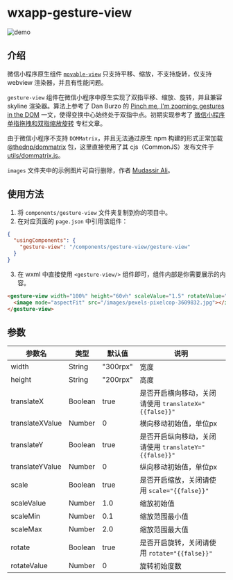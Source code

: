 # wxapp-gesture-view

![demo](https://github.com/LogCreative/gesture-view/assets/61653082/c7cbdcce-6da8-4557-8b03-b98d333f00fb)

## 介绍

微信小程序原生组件 [`movable-view`](https://developers.weixin.qq.com/miniprogram/dev/component/movable-view.html) 只支持平移、缩放，不支持旋转，仅支持 webview 渲染器，并且有性能问题。

`gesture-view` 组件在微信小程序中原生实现了双指平移、缩放、旋转，并且兼容 skyline 渲染器。算法上参考了 Dan Burzo 的 [Pinch me, I'm zooming: gestures in the DOM](https://danburzo.ro/dom-gestures/) 一文，使得变换中心始终处于双指中点。初期实现参考了 [微信小程序单指拖拽和双指缩放旋转](https://cloud.tencent.com/developer/article/2235491) 专栏文章。

由于微信小程序不支持 `DOMMatrix`，并且无法通过原生 npm 构建的形式正常加载 [@thednp/dommatrix](https://github.com/thednp/dommatrix?tab=readme-ov-file) 包，这里直接使用了其 cjs（CommonJS）发布文件于 [utils/dommatrix.js](components/gesture-view/dommatrix.js)。

`images` 文件夹中的示例图片可自行删除，作者 [Mudassir Ali](https://www.pexels.com/photo/blue-and-green-color-abstract-painting-3609832/)。

## 使用方法

1. 将 `components/gesture-view` 文件夹复制到你的项目中。
2. 在对应页面的 `page.json` 中引用该组件：
```json
{
  "usingComponents": {
    "gesture-view": "/components/gesture-view/gesture-view"
  }
}
```
3. 在 wxml 中直接使用 `<gesture-view/>` 组件即可，组件内部是你需要展示的内容。
```html
<gesture-view width="100%" height="60vh" scaleValue="1.5" rotateValue="15">
  <image mode="aspectFit" src="/images/pexels-pixelcop-3609832.jpg"></image>
</gesture-view>
```

## 参数

| 参数名 | 类型 | 默认值 | 说明 |
| --- | --- | --- | --- |
| width | String | "300rpx" | 宽度 |
| height | String | "200rpx" | 高度 |
| translateX | Boolean | true | 是否开启横向移动，关闭请使用 `translateX="{{false}}"` |
| translateXValue | Number | 0 | 横向移动初始值，单位px |
| translateY | Boolean | true | 是否开启纵向移动，关闭请使用 `translateY="{{false}}"` |
| translateYValue | Number | 0 | 纵向移动初始值，单位px |
| scale | Boolean | true | 是否开启缩放，关闭请使用 `scale="{{false}}"` |
| scaleValue | Number | 1.0 | 缩放初始值 |
| scaleMin | Number | 0.1 | 缩放范围最小值 |
| scaleMax | Number | 2.0 | 缩放范围最大值 |
| rotate | Boolean | true | 是否开启旋转，关闭请使用 `rotate="{{false}}"` |
| rotateValue | Number | 0 | 旋转初始度数 |

